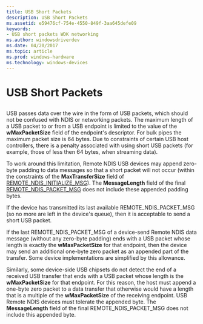 ```yaml
---
title: USB Short Packets
description: USB Short Packets
ms.assetid: e59476cf-754e-4550-849f-3aa645defe09
keywords:
- USB short packets WDK networking
ms.author: windowsdriverdev
ms.date: 04/20/2017
ms.topic: article
ms.prod: windows-hardware
ms.technology: windows-devices
---
```


# USB Short Packets


## <a href="" id="ddk-usb-short-packets-ng"></a>


USB passes data over the wire in the form of USB packets, which should not be confused with NDIS or networking packets. The maximum length of a USB packet to or from a USB endpoint is limited to the value of the **wMaxPacketSize** field of the endpoint's descriptor. For bulk pipes the maximum packet size is 64 bytes. Due to constraints of certain USB host controllers, there is a penalty associated with using short USB packets (for example, those of less then 64 bytes, when streaming data).

To work around this limitation, Remote NDIS USB devices may append zero-byte padding to data messages so that a short packet will not occur (within the constraints of the **MaxTransferSize** field of [REMOTE\_NDIS\_INITIALIZE\_MSG](remote-ndis-initialize-msg.md)). The **MessageLength** field of the final [REMOTE\_NDIS\_PACKET\_MSG](remote-ndis-packet-msg.md) does not include these appended padding bytes.

If the device has transmitted its last available REMOTE\_NDIS\_PACKET\_MSG (so no more are left in the device's queue), then it is acceptable to send a short USB packet.

If the last REMOTE\_NDIS\_PACKET\_MSG of a device-send Remote NDIS data message (without any zero-byte padding) ends with a USB packet whose length is exactly the **wMaxPacketSize** for that endpoint, then the device may send an additional one-byte zero packet as an appended part of the transfer. Some device implementations are simplified by this allowance.

Similarly, some device-side USB chipsets do not detect the end of a received USB transfer that ends with a USB packet whose length is the **wMaxPacketSize** for that endpoint. For this reason, the host must append a one-byte zero packet to a data transfer that otherwise would have a length that is a multiple of the **wMaxPacketSize** of the receiving endpoint. USB Remote NDIS devices must tolerate the appended byte. The **MessageLength** field of the final REMOTE\_NDIS\_PACKET\_MSG does not include this appended byte.

 

 






